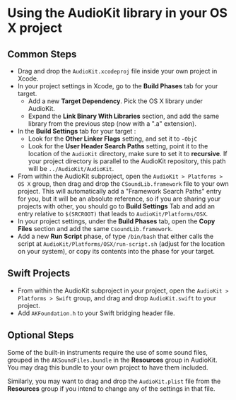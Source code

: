 # Using the AudioKit library in your OS X project
## Common Steps
* Drag and drop the `AudioKit.xcodeproj` file inside your own project in Xcode.
* In your project settings in Xcode, go to the **Build Phases** tab for your target.
	* Add a new **Target Dependency**. Pick the OS X library under AudioKit.
	* Expand the **Link Binary With Libraries** section, and add the same library from the previous step (now with a ".a" extension).
* In the **Build Settings** tab for your target :
	* Look for the **Other Linker Flags** setting, and set it to `-ObjC`
	* Look for the **User Header Search Paths** setting, point it to the location of the `AudioKit` directory, make sure to set it to **recursive**.  If your project directory is parallel to the AudioKit repository, this path will be `../AudioKit/AudioKit`.
*  From within the AudioKit subproject, open the `AudioKit > Platforms > OS X` group, then drag and drop the `CSoundLib.framework` file to your own project.  This will automatically add a "Framework Search Paths" entry for you, but it will be an absolute reference, so if you are sharing your projects with other, you should go to **Build Settings** Tab and add an entry relative to `$(SRCROOT)` that leads to `AudioKit/Platforms/OSX`.
* In your project settings, under the **Build Phases** tab, open the **Copy Files** section and add the same `CsoundLib.framework`.
*  Add a new **Run Script** phase, of type `/bin/bash` that either calls the script at `AudioKit/Platforms/OSX/run-script.sh` (adjust for the location on your system), or copy its contents into the phase for your target.


## Swift Projects
* From within the AudioKit subproject in your project, open the `AudioKit > Platforms > Swift` group, and drag and drop `AudioKit.swift` to your project.
* Add `AKFoundation.h` to your Swift bridging header file.

## Optional Steps
Some of the built-in instruments require the use of some sound files, grouped in the `AKSoundFiles.bundle` in the **Resources** group in AudioKit. You may drag this bundle to your own project to have them included.

Similarly, you may want to drag and drop the `AudioKit.plist` file from the **Resources** group if you intend to change any of the settings in that file.
